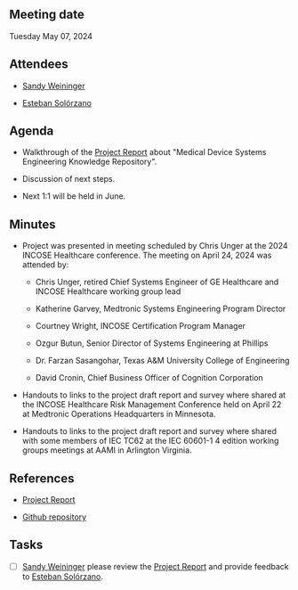 ## Meeting date

Tuesday May 07, 2024

## Attendees

- [Sandy Weininger](Sandy.Weininger@fda.hhs.gov)

- [Esteban Solórzano](esteban.solorzano@gmail.com)

## Agenda

- Walkthrough of the [Project Report](https://soloesteban.github.io/masters_stevens/) about "Medical Device Systems Engineering Knowledge Repository".

- Discussion of next steps.

- Next 1:1 will be held in June.

## Minutes

- Project was presented in meeting scheduled by Chris Unger at the 2024 INCOSE Healthcare conference. The meeting on April 24, 2024 was attended by:

    - Chris Unger, retired Chief Systems Engineer of GE Healthcare and INCOSE Healthcare working group lead

    - Katherine Garvey, Medtronic Systems Engineering Program Director

    - Courtney Wright, INCOSE Certification Program Manager

    - Ozgur Butun,  Senior Director of Systems Engineering at Phillips

    - Dr. Farzan Sasangohar, Texas A&M University College of Engineering

    - David Cronin, Chief Business Officer of Cognition Corporation

- Handouts to links to the project draft report and survey where shared at the INCOSE Healthcare Risk Management Conference held on April 22 at Medtronic Operations Headquarters in Minnesota.

- Handouts to links to the project draft report and survey where shared with some members of IEC TC62 at the IEC 60601-1 4 edition working groups meetings at AAMI in Arlington Virginia.


## References

- [Project Report](https://soloesteban.github.io/masters_stevens/)

- [Github repository](https://github.com/soloesteban/masters_stevens)


## Tasks

- [ ] [Sandy Weininger](Sandy.Weininger@fda.hhs.gov) please review the [Project Report](https://soloesteban.github.io/masters_stevens/) and provide feedback to [Esteban Solórzano](esteban.solorzano@gmail.com).

<!--
Library of Congress library card
INCOSE CAB representative for Boston Scientific
IEC TC62 for 60601-1 4th edition

-->